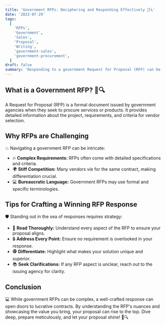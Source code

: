 ```yaml
---
title: 'Government RFPs: Deciphering and Responding Effectively 📜🔍'
date: '2023-07-29'
tags:
  [
    'RFPs',
    'Government',
    'Sales',
    'Proposal',
    'Writing',
    'government-sales',
    'government-procurement',
  ]
draft: false
summary: 'Responding to a government Request for Proposal (RFP) can be daunting. Dive into the intricacies of RFPs and gather insights on crafting compelling responses that stand out.'
---
```


## What is a Government RFP? 📜🔍

A Request for Proposal (RFP) is a formal document issued by government agencies when they seek to procure services or products. It provides detailed information about the project, requirements, and criteria for vendor selection.

## Why RFPs are Challenging

💥 Navigating a government RFP can be intricate:

- 🔥 **Complex Requirements:** RFPs often come with detailed specifications and criteria.
- 🌍 **Stiff Competition:** Many vendors vie for the same contract, making differentiation crucial.
- 💻 **Bureaucratic Language:** Government RFPs may use formal and specific terminologies.

## Tips for Crafting a Winning RFP Response

🛡️ Standing out in the sea of responses requires strategy:

- 🔄 **Read Thoroughly:** Understand every aspect of the RFP to ensure your proposal aligns.
- 🔒 **Address Every Point:** Ensure no requirement is overlooked in your response.
- 🕵️ **Differentiate:** Highlight what makes your solution unique and superior.
- 📚 **Seek Clarifications:** If any RFP aspect is unclear, reach out to the issuing agency for clarity.

## Conclusion

💻 While government RFPs can be complex, a well-crafted response can open doors to lucrative contracts. By understanding the RFP's nuances and showcasing the value you bring, your proposal can rise to the top. Dive deep, prepare meticulously, and let your proposal shine! 📜🔍
